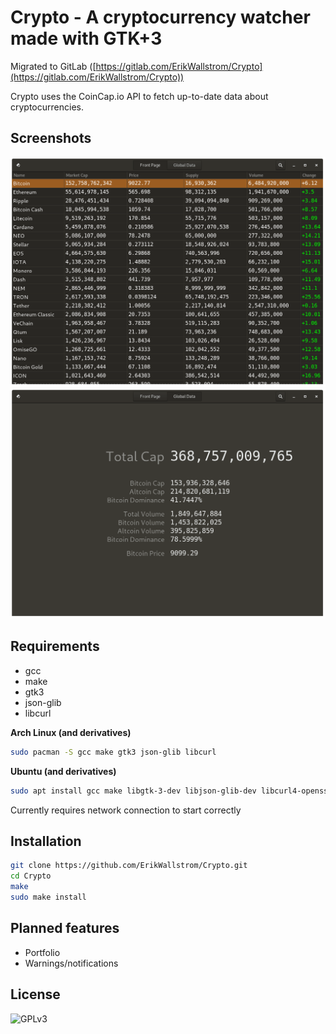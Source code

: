 # Crypto - A cryptocurrency watcher made with GTK+3

Migrated to GitLab ([https://gitlab.com/ErikWallstrom/Crypto](https://gitlab.com/ErikWallstrom/Crypto))

Crypto uses the CoinCap.io API to fetch up-to-date data about cryptocurrencies.

## Screenshots

![](./screenshot1.png)
![](./screenshot2.png)

## Requirements

* gcc
* make
* gtk3
* json-glib
* libcurl

**Arch Linux (and derivatives)**

```bash
sudo pacman -S gcc make gtk3 json-glib libcurl
```

**Ubuntu (and derivatives)**

```bash
sudo apt install gcc make libgtk-3-dev libjson-glib-dev libcurl4-openssl-dev 
```

Currently requires network connection to start correctly

## Installation

```bash
git clone https://github.com/ErikWallstrom/Crypto.git
cd Crypto
make
sudo make install
```

## Planned features

* Portfolio
* Warnings/notifications

## License

![](http://www.gnu.org/graphics/gplv3-127x51.png "GPLv3")
